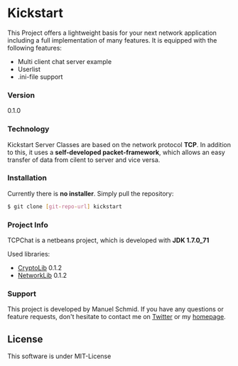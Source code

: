 # Kickstart

This Project offers a lightweight basis for your next network application including a full implementation of many features.
It is equipped with the following features:

  - Multi client chat server example
  - Userlist
  - .ini-file support

### Version

0.1.0

### Technology

Kickstart Server Classes are based on the network protocol **TCP**.
In addition to this, it uses a **self-developed packet-framework**, which allows an easy transfer of data from cilent to server and vice versa.

### Installation
Currently there is **no installer**. Simply pull the repository:

```sh
$ git clone [git-repo-url] kickstart
```

### Project Info
TCPChat is a netbeans project, which is developed with **JDK 1.7.0_71**

Used libraries:
- [CryptoLib] 0.1.2
- [NetworkLib] 0.1.2

### Support
This project is developed by Manuel Schmid.
If you have any questions or feature requests, don't hesitate to contact me on [Twitter] or my [homepage].


License
----

This software is under MIT-License

[mash1t.de]:http://mash1t.de/
[homepage]:http://mash1t.de/
[Twitter]:https://twitter.com/mash1t
[jarfix.exe]:http://johann.loefflmann.net/en/software/jarfix/index.html
[CryptoLib]:https://github.com/mash1t/java.lib.cryptography/tree/0.1.1
[NetworkLib]:https://github.com/mash1t/java.lib.network/tree/0.1.0
